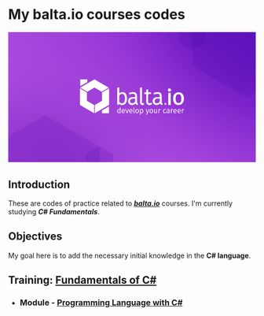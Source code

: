 # My balta.io courses codes

<img src="course-01\img\balta.io_logo.png"/>

## Introduction

These are codes of practice related to <a href="https://balta.io/">***balta.io***</a> courses. I'm currently studying <a heref="https://balta.io/cursos/fundamentos-csharp">***C# Fundamentals***</a>.

## Objectives

My goal here is to add the necessary initial knowledge in the **C# language**.

## Training: <a href="https://github.com/Marcos-Vitor123/my-balta-io-courses-codes/blob/8337a8697ae738dfc7337b50de5fd733e8d52880/course-01">Fundamentals of C#</a>
 
- ### Module - <a href="https://github.com/Marcos-Vitor123/my-balta-io-courses-codes/blob/6b28306ff611efe1b67d604d46f0fceb7af0f8c3/module-05">Programming Language with C#</a>
